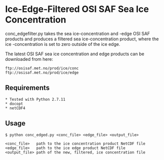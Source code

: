 
# Ice-Edge-Filtered OSI SAF Sea Ice Concentration

conc_edgefilter.py takes the sea ice-concentration and -edge OSI SAF products and produces a filtered sea ice-concentration product, where the ice
-concentration is set to zero outside of the ice edge.

The latest OSI SAF sea ice concentration and edge products can be downloaded from here:

    ftp://osisaf.met.no/prod/ice/conc
    ftp://osisaf.met.no/prod/ice/edge

## Requirements
    * Tested with Python 2.7.11
    * docopt
    * netCDF4

## Usage
    $ python conc_edged.py <conc_file> <edge_file> <output_file>

    <conc_file>   path to the ice concentration product NetCDF file
    <edge_file>   path to the ice edge product NetCDF file
    <output_file> path of the new, filtered, ice concentration file

